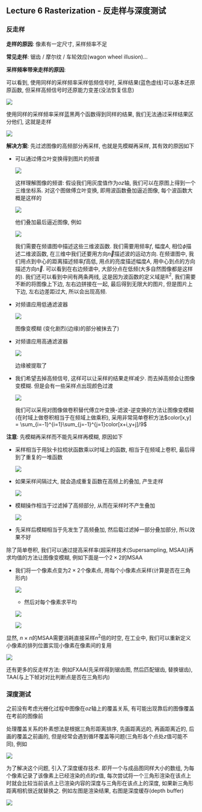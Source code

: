 ## Lecture 6 Rasterization - 反走样与深度测试

### 反走样

**走样的原因**: 像素有一定尺寸, 采样频率不足

**常见走样**: 锯齿 / 摩尔纹 / 车轮效应(wagon wheel illusion)...

**采样频率带来走样的原因**: 

可以看到, 使用同样的采样频率采样低频信号时, 采样结果(蓝色虚线)可以基本还原原函数, 但采样高频信号时还原能力变差(没法恢复信息)

![](./img/6-1.png)

使用同样的采样频率采样蓝黑两个函数得到同样的结果, 我们无法通过采样结果区分他们, 这就是走样 

![](./img/6-2.png)

**解决方案**: 先过滤图像的高频部分再采样, 也就是先模糊再采样, 其有效的原因如下

- 可以通过傅立叶变换得到图片的频谱

  ![](./img/6-3.png)

  这样理解图像的频谱: 假设我们用灰度值作为$oz$轴, 我们可以在原图上得到一个三维坐标系. 对这个图做傅立叶变换, 即用波函数叠加逼近图像, 每个波函数大概是这样的

  ![](./img/6-6.png)

  他们叠加最后逼近图像, 例如

  ![](./img/6-7.png)

  我们需要在频谱图中描述这些三维波函数. 我们需要用频率$f$, 幅度$A$, 相位$\phi$描述二维波函数, 在三维中我们还要用方向$\vec{n}$描述波的运动方向. 在频谱图中, 我们用点到中心的距离描述频率$f$高低, 用点的亮度描述幅度$A$, 用中心到点的方向描述方向$\vec{n}$. 可以看到在右边频谱中, 大部分点在低频(大多自然图像都是这样的). 我们还可以看到中间有两条两线, 这是因为波函数的定义域是$\mathbb{R}^2$, 我们需要不断的将图像上下边, 左右边拼接在一起, 最后得到无限大的图片, 但是图片上下边, 左右边差距过大, 所以会出现高频. 

- 对频谱应用低通滤波器

  ![](./img/6-4.png)

  图像变模糊 (变化剧烈(边缘)的部分被抹去了)

- 对频谱应用高通滤波器

  ![](./img/6-5.png)

  边缘被提取了

- 我们希望去掉高频信号, 这样可以让采样的结果走样减少. 而去掉高频会让图像变模糊. 但是会有一些采样点出现颜色过渡

  ![](./img/6-8.png)

  我们可以采用对图像做卷积替代傅立叶变换-滤波-逆变换的方法让图像变模糊(在时域上做卷积相当于在频域上做乘积), 采用非常简单卷积方法$color[x,y] = \sum_{i=-1}^{i=1}\sum_{j=-1}^{j=1}color[x+i,y+j]/9$

**注意**: 先模糊再采样而不能先采样再模糊, 原因如下

- 采样相当于用狄卡拉梳状函数乘以时域上的函数, 相当于在频域上卷积, 最后得到了重复的一堆函数

  ![](./img/6-9.png)

- 如果采样间隔过大, 就会造成重复函数在高频上的叠加, 产生走样

  ![](./img/6-10.png)

- 模糊操作相当于过滤掉了高频部分, 从而在采样时不产生叠加

  ![](./img/6-11.png)

- 先采样后模糊相当于先发生了高频叠加, 然后载过滤掉一部分叠加部分, 所以效果不好

除了简单卷积, 我们可以通过提高采样率(超采样技术(Supersampling, MSAA))再求均值的方法让图像变模糊, 例如下面是一个$2\times 2$的MSAA

- 我们将一个像素点变为$2\times 2$个像素点, 用每个小像素点采样(计算是否在三角形内)

  ![](./img/6-12.png)

  - 然后对每个像素求平均

  ![](./img/6-13.png)

  ![](./img/6-14.png)

显然, $n\times n$的MSAA需要消耗直接采样$n^2$倍的时空, 在工业中, 我们可以重新定义小像素的排列位置实现小像素在像素间的复用

![](./img/6-15.jpg)

还有更多的反走样方法: 例如FXAA(先采样得到锯齿图, 然后匹配锯齿, 替换锯齿), TAA(与上下帧对对比判断点是否在三角形内)

### 深度测试

之前没有考虑光栅化过程中图像在$oz$轴上的覆盖关系, 有可能出现靠后的图像覆盖在考前的图像前

处理覆盖关系的朴素想法是根据三角形距离排序, 先画距离远的, 再画距离近的, 后画的覆盖之前画的, 但是经常会遇到循环覆盖等问题(三角形各个点处$z$值可能不同), 例如

![](./img/6-16.png)

为了解决这个问题, 引入了深度缓存技术. 即开一个与成品图同样大小的数组, 为每个像素记录了该像素上已经渲染的点的$z$值, 每次尝试将一个三角形渲染在该点上时就会比较当前该点上已渲染内容的深度与三角形在该点上的深度, 如果新三角形距离相机很近就替换之. 例如左图是渲染结果, 右图是深度缓存(depth buffer)

![](./img/6-17.png)
